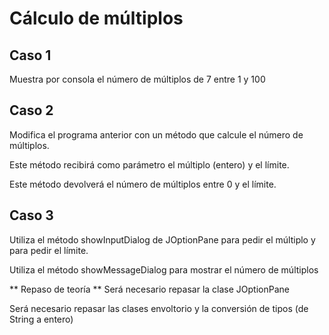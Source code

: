 # Cálculo de múltiplos

## Caso 1
Muestra por consola el número de múltiplos de 7 entre 1 y 100

## Caso 2
Modifica el programa anterior con un método que calcule el número de múltiplos.

Este método recibirá como parámetro el múltiplo (entero) y el límite.

Este método devolverá el número de múltiplos entre 0 y el límite.

## Caso 3

Utiliza el método showInputDialog de JOptionPane para pedir el múltiplo y para pedir el límite.

Utiliza el método showMessageDialog para mostrar el número de múltiplos

** Repaso de teoría **
Será necesario repasar la clase JOptionPane

Será necesario repasar las clases envoltorio y la conversión de tipos (de String a entero)
